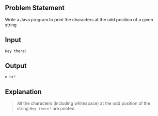 ## Problem Statement

Write a Java program to print the characters at the odd position of a given string

## Input

    Hey there!

## Output

    e hr!

## Explanation

> All the characters (including whitespace) at the odd position of the string `Hey there!` are printed.